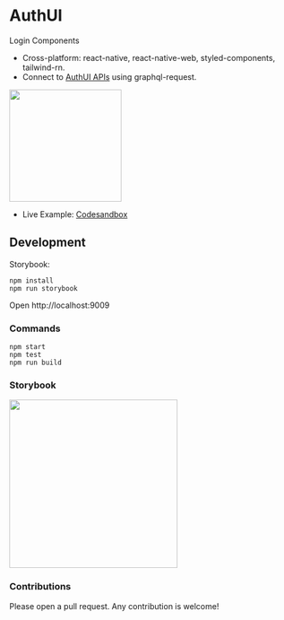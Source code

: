 # AuthUI

Login Components

- Cross-platform: react-native, react-native-web, styled-components, tailwind-rn.
- Connect to [AuthUI APIs](https://github.com/authui/authui-server) using graphql-request.

<img src="https://raw.githack.com/authui/authui/master/docs/login-1.png" height="200" />

- Live Example: [Codesandbox](https://codesandbox.io/s/authui-example-8jswg?module=/src/LoginBox/LoginBox.tsx)

## Development

Storybook:
```
npm install
npm run storybook
```

Open http://localhost:9009

### Commands

```
npm start
npm test
npm run build
```

### Storybook

<img src="https://raw.githack.com/authui/authui/master/docs/storybook-1.png" height="300" />

### Contributions

Please open a pull request. Any contribution is welcome!